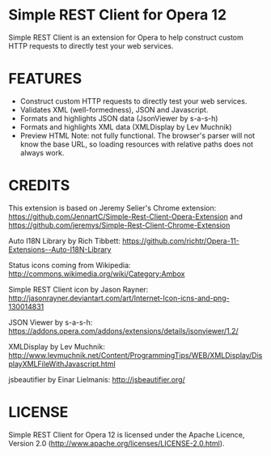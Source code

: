 Simple REST Client for Opera 12
=======
Simple REST Client is an extension for Opera to help construct custom
HTTP requests to directly test your web services.

FEATURES
=======
* Construct custom HTTP requests to directly test your web services.
* Validates XML (well-formedness), JSON and Javascript.
* Formats and highlights JSON data (JsonViewer by s-a-s-h)
* Formats and highlights XML data (XMLDisplay by Lev Muchnik)
* Preview HTML
  Note: not fully functional. The browser's parser will not know the
  base URL, so loading resources with relative paths does not always
  work.

CREDITS
=======
This extension is based on Jeremy Selier's Chrome extension: 
https://github.com/JennartC/Simple-Rest-Client-Opera-Extension
and
https://github.com/jeremys/Simple-Rest-Client-Chrome-Extension

Auto I18N Library by Rich Tibbett:
https://github.com/richtr/Opera-11-Extensions--Auto-I18N-Library

Status icons coming from Wikipedia:
http://commons.wikimedia.org/wiki/Category:Ambox

Simple REST Client icon by Jason Rayner:
http://jasonrayner.deviantart.com/art/Internet-Icon-icns-and-png-130014831

JSON Viewer by s-a-s-h:
https://addons.opera.com/addons/extensions/details/jsonviewer/1.2/

XMLDisplay by Lev Muchnik:
http://www.levmuchnik.net/Content/ProgrammingTips/WEB/XMLDisplay/DisplayXMLFileWithJavascript.html

jsbeautifier by Einar Lielmanis:
http://jsbeautifier.org/

LICENSE
=======
Simple REST Client for Opera 12 is licensed under the Apache Licence,
Version 2.0 (http://www.apache.org/licenses/LICENSE-2.0.html).

